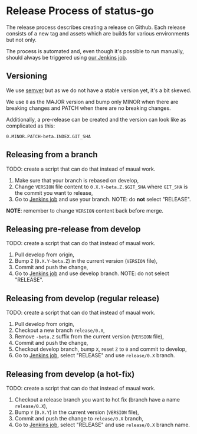 # Release Process of status-go

The release process describes creating a release on Github. Each release consists of a new tag and assets which are builds for various environments but not only.

The process is automated and, even though it's possible to run manually, should always be triggered using [our Jenkins job](https://ci.status.im/job/status-go/job/parallel/).

## Versioning

We use [semver](https://semver.org/) but as we do not have a stable version yet, it's a bit skewed.

We use `0` as the MAJOR version and bump only MINOR when there are breaking changes and PATCH when there are no breaking changes.

Additionally, a pre-release can be created and the version can look like as complicated as this:
```
0.MINOR.PATCH-beta.INDEX.GIT_SHA
```

## Releasing from a branch

TODO: create a script that can do that instead of maual work.

1. Make sure that your branch is rebased on develop,
1. Change `VERSION` file content to `0.X.Y-beta.Z.$GIT_SHA` where `GIT_SHA` is the commit you want to release,
1. Go to [Jenkins job](https://ci.status.im/job/status-go/job/parallel/) and use your branch. NOTE: do **not** select "RELEASE".

**NOTE**: remember to change `VERSION` content back before merge.

## Releasing pre-release from develop

TODO: create a script that can do that instead of maual work.

1. Pull develop from origin,
1. Bump `Z` (`0.X.Y-beta.Z`) in the current version (`VERSION` file),
1. Commit and push the change,
1. Go to [Jenkins job](https://ci.status.im/job/status-go/job/parallel/) and use develop branch. NOTE: do not select "RELEASE".

## Releasing from develop (regular release)

TODO: create a script that can do that instead of maual work.

1. Pull develop from origin,
1. Checkout a new branch `release/0.X`,
1. Remove `-beta.Z` suffix from the current version (`VERSION` file),
1. Commit and push the change,
1. Checkout develop branch, bump `X`, reset `Z` to `0` and commit to develop,
1. Go to [Jenkins job](https://ci.status.im/job/status-go/job/parallel/), select "RELEASE" and use `release/0.X` branch.

## Releasing from develop (a hot-fix)

TODO: create a script that can do that instead of maual work.

1. Checkout a release branch you want to hot fix (branch have a name `release/0.X`),
1. Bump `Y` (`0.X.Y`) in the current version (`VERSION` file),
1. Commit and push the change to `release/0.X` branch,
1. Go to [Jenkins job](https://ci.status.im/job/status-go/job/parallel/), select "RELEASE" and use `release/0.X` branch name.
